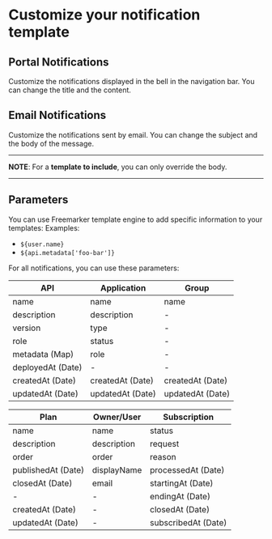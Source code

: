 # Customize your notification template

## Portal Notifications

Customize the notifications displayed in the bell in the navigation bar. You can change the title and the content.

## Email Notifications

Customize the notifications sent by email. You can change the subject and the body of the message.

---
**NOTE**: For a **template to include**, you can only override the body.

---

## Parameters
You can use Freemarker template engine to add specific information to your templates:
Examples:

* `${user.name}`
* `${api.metadata['foo-bar']}`

For all notifications, you can use these parameters:

| API               | Application      | Group            |
|-------------------|------------------|------------------|
| name              | name             | name             |
| description       | description      | -                |
| version           | type             | -                |
| role              | status           | -                |
| metadata (Map)    | role             | -                |
| deployedAt (Date) | -                | -                |
| createdAt (Date)  | createdAt (Date) | createdAt (Date) |
| updatedAt (Date)  | updatedAt (Date) | updatedAt (Date) |

| Plan               | Owner/User  | Subscription        |
|--------------------|-------------|---------------------|
| name               | name        | status              |
| description        | description | request             |
| order              | order       | reason              |
| publishedAt (Date) | displayName | processedAt (Date)  |
| closedAt (Date)    | email       | startingAt (Date)   |
| -                  | -           | endingAt (Date)     |
| createdAt (Date)   | -           | closedAt (Date)     |
| updatedAt (Date)   | -           | subscribedAt (Date) |
